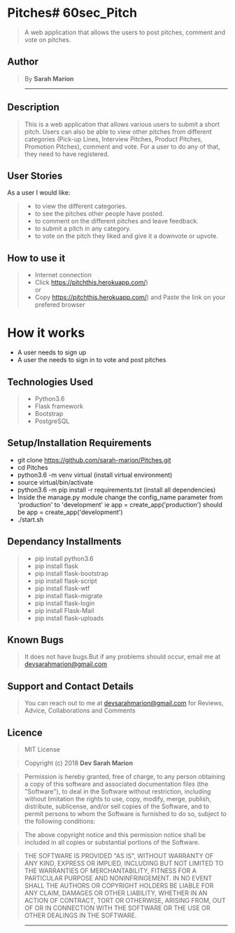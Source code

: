 # Pitches# 60sec_Pitch

> A web application that allows the users to post pitches, comment and vote on pitches.

## Author

> By **Sarah Marion**

> -----------------------------------------------------------

## Description

> This is a web application that allows various users to submit a short pitch. Users can also be able to view other pitches from different categories (Pick-up Lines, Interview Pitches, Product Pitches, Promotion Pitches), comment and vote. For a user to do any of that, they need to have registered.

## User Stories

As a user I would like:

> * to view the different categories.
> * to see the pitches other people have posted.
> * to comment on the different pitches and leave feedback.
> * to submit a pitch in any category.
> * to vote on the pitch they liked and give it a downvote or upvote.

## How to use it

> * Internet connection
> * Click https://pitchthis.herokuapp.com/) <br/>
  or <br/>
> * Copy https://pitchthis.herokuapp.com/) and  Paste the link on your prefered browser

# How it works

* A user needs to sign up
* A user the needs to sign in to vote and post pitches

## Technologies Used

> * Python3.6
> * Flask framework
> * Bootstrap
> * PostgreSQL

## Setup/Installation Requirements

* git clone https://github.com/sarah-marion/Pitches.git
* cd Pitches
* python3.6 -m venv virtual (install virtual environment)
* source virtual/bin/activate
* python3.6 -m pip install -r requirements.txt (install all dependencies)
* Inside the manage.py module change the config_name parameter from 'production' to 'development' ie app = create_app('production') should be app = create_app('development')
* ./start.sh

## Dependancy Installments

> * pip install python3.6
> * pip install flask
> * pip install flask-bootstrap
> * pip install flask-script
> * pip install flask-wtf
> * pip install flask-migrate
> * pip install flask-login
> * pip install Flask-Mail
> * pip install flask-uploads

## Known Bugs

> It does not have bugs.But if any problems should occur, email me at devsarahmarion@gmail.com

## Support and Contact Details

> You can reach out to me at devsarahmarion@gmail.com
for Reviews, Advice, Collaborations and Comments

## Licence

> MIT License

> Copyright (c) 2018 **Dev Sarah Marion**

> Permission is hereby granted, free of charge, to any person obtaining a copy
of this software and associated documentation files (the "Software"), to deal
in the Software without restriction, including without limitation the rights
to use, copy, modify, merge, publish, distribute, sublicense, and/or sell
copies of the Software, and to permit persons to whom the Software is
furnished to do so, subject to the following conditions:

> The above copyright notice and this permission notice shall be included in all
copies or substantial portions of the Software.

> THE SOFTWARE IS PROVIDED "AS IS", WITHOUT WARRANTY OF ANY KIND, EXPRESS OR
IMPLIED, INCLUDING BUT NOT LIMITED TO THE WARRANTIES OF MERCHANTABILITY,
FITNESS FOR A PARTICULAR PURPOSE AND NONINFRINGEMENT. IN NO EVENT SHALL THE
AUTHORS OR COPYRIGHT HOLDERS BE LIABLE FOR ANY CLAIM, DAMAGES OR OTHER
LIABILITY, WHETHER IN AN ACTION OF CONTRACT, TORT OR OTHERWISE, ARISING FROM,
OUT OF OR IN CONNECTION WITH THE SOFTWARE OR THE USE OR OTHER DEALINGS IN THE
SOFTWARE.

> --------------------------------------------------------